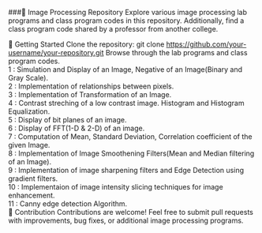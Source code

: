 ###📸 Image Processing Repository
Explore various image processing lab programs and class program codes in this repository. Additionally, find a class program code shared by a professor from another college.

🚀 Getting Started
Clone the repository: git clone https://github.com/your-username/your-repository.git
Browse through the lab programs and class program codes.
<br> 
1 : Simulation and Display of an Image, Negative of an Image(Binary and Gray Scale).<br> 
2 : Implementation of relationships between pixels.<br> 
3 : Implementation of Transformation of an Image.<br> 
4 : Contrast streching of a low contrast image. Histogram and Histogram Equalization.<br> 
5 : Display of bit planes of an image.<br> 
6 : Display of FFT(1-D & 2-D) of an image.<br> 
7 : Computation of Mean, Standard Deviation, Correlation coefficient of the given Image.<br> 
8 : Implementation of Image Smoothening Filters(Mean and Median filtering of an Image).<br> 
9 : Implementation of image sharpening filters and Edge Detection using gradient filters.<br> 
10 : Implementaion of image intensity slicing techniques for image enhancement.<br> 
11 : Canny edge detection Algorithm.<br> 
🤝 Contribution
Contributions are welcome! Feel free to submit pull requests with improvements, bug fixes, or additional image processing programs.

